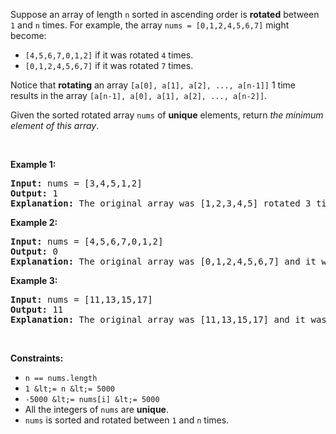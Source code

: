 Suppose an array of length `` n `` sorted in ascending order is __rotated__ between `` 1 `` and `` n `` times. For example, the array `` nums = [0,1,2,4,5,6,7] `` might become:

*   `` [4,5,6,7,0,1,2] `` if it was rotated `` 4 `` times.
*   `` [0,1,2,4,5,6,7] `` if it was rotated `` 7 `` times.

Notice that __rotating__ an array `` [a[0], a[1], a[2], ..., a[n-1]] `` 1 time results in the array `` [a[n-1], a[0], a[1], a[2], ..., a[n-2]] ``.

Given the sorted rotated array `` nums `` of __unique__ elements, return _the minimum element of this array_.

&nbsp;

__Example 1:__

<pre>
<strong>Input:</strong> nums = [3,4,5,1,2]
<strong>Output:</strong> 1
<strong>Explanation:</strong> The original array was [1,2,3,4,5] rotated 3 times.
</pre>

__Example 2:__

<pre>
<strong>Input:</strong> nums = [4,5,6,7,0,1,2]
<strong>Output:</strong> 0
<strong>Explanation:</strong> The original array was [0,1,2,4,5,6,7] and it was rotated 4 times.
</pre>

__Example 3:__

<pre>
<strong>Input:</strong> nums = [11,13,15,17]
<strong>Output:</strong> 11
<strong>Explanation:</strong> The original array was [11,13,15,17] and it was rotated 4 times. 
</pre>

&nbsp;

__Constraints:__

*   `` n == nums.length ``
*   `` 1 &lt;= n &lt;= 5000 ``
*   `` -5000 &lt;= nums[i] &lt;= 5000 ``
*   All the integers of `` nums `` are __unique__.
*   `` nums `` is sorted and rotated between `` 1 `` and `` n `` times.